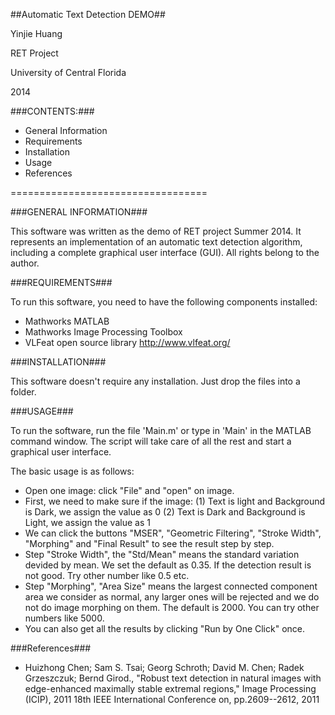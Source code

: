 ##Automatic Text Detection DEMO##

 
 Yinjie Huang
 
 RET Project
 
 University of Central Florida
 
 2014


###CONTENTS:###


- General Information
- Requirements
- Installation
- Usage
- References

==================================

###GENERAL INFORMATION###

This software was written as the demo of RET project Summer 2014. It represents an implementation of
an automatic text detection algorithm, including a complete graphical user interface (GUI). All rights belong to the author.



###REQUIREMENTS###

To run this software, you need to have the following components installed:

- Mathworks MATLAB
- Mathworks Image Processing Toolbox
- VLFeat open source library  http://www.vlfeat.org/



###INSTALLATION###

This software doesn't require any installation. Just drop the files into a folder.



###USAGE###

To run the software, run the file 'Main.m' or type in 'Main' in the MATLAB command window. The script will take care of all the rest and start a graphical user interface. 

The basic usage is as follows:

- Open one image: click "File" and "open" on image.
- First, we need to make sure if the image:
	(1) Text is light and Background is Dark, we assign the value as 0
	(2) Text is Dark and Background is Light, we assign the value as 1
- We can click the buttons "MSER", "Geometric Filtering", "Stroke Width", "Morphing" and "Final Result" to see the result step by step.
- Step "Stroke Width", the "Std/Mean" means the standard variation devided by mean. We set the default as 0.35. If the detection result is not good. Try other number like 0.5 etc.
- Step "Morphing", "Area Size" means the largest connected component area we consider as normal, any larger ones will be rejected and we do not do image morphing on them. The default is 2000. You can try other numbers like 5000.
- You can also get all the results by clicking "Run by One Click" once.



###References###

- Huizhong Chen; Sam S. Tsai; Georg Schroth; David M. Chen; Radek Grzeszczuk; Bernd Girod., "Robust text detection in natural images with edge-enhanced maximally stable extremal regions," Image Processing (ICIP), 2011 18th IEEE International Conference
on, pp.2609--2612, 2011

